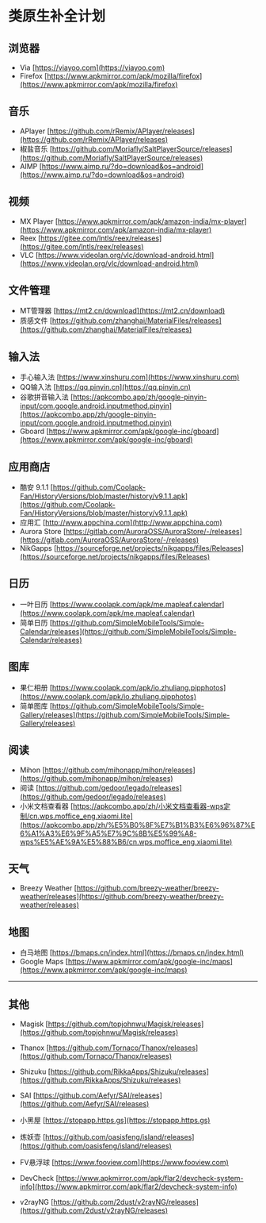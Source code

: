 # 类原生补全计划

## 浏览器
- Via
[https://viayoo.com](https://viayoo.com)
- Firefox
[https://www.apkmirror.com/apk/mozilla/firefox](https://www.apkmirror.com/apk/mozilla/firefox)

## 音乐
- APlayer
[https://github.com/rRemix/APlayer/releases](https://github.com/rRemix/APlayer/releases)
- 椒盐音乐
[https://github.com/Moriafly/SaltPlayerSource/releases](https://github.com/Moriafly/SaltPlayerSource/releases)
- AIMP
[https://www.aimp.ru/?do=download&os=android](https://www.aimp.ru/?do=download&os=android)

## 视频
- MX Player
[https://www.apkmirror.com/apk/amazon-india/mx-player](https://www.apkmirror.com/apk/amazon-india/mx-player)
- Reex
[https://gitee.com/lntls/reex/releases](https://gitee.com/lntls/reex/releases)
- VLC
[https://www.videolan.org/vlc/download-android.html](https://www.videolan.org/vlc/download-android.html)

## 文件管理
- MT管理器
[https://mt2.cn/download](https://mt2.cn/download)
- 质感文件
[https://github.com/zhanghai/MaterialFiles/releases](https://github.com/zhanghai/MaterialFiles/releases)

## 输入法
- 手心输入法
[https://www.xinshuru.com](https://www.xinshuru.com)
- QQ输入法
[https://qq.pinyin.cn](https://qq.pinyin.cn)
- 谷歌拼音输入法
[https://apkcombo.app/zh/google-pinyin-input/com.google.android.inputmethod.pinyin](https://apkcombo.app/zh/google-pinyin-input/com.google.android.inputmethod.pinyin)
- Gboard
[https://www.apkmirror.com/apk/google-inc/gboard](https://www.apkmirror.com/apk/google-inc/gboard)

## 应用商店
- 酷安 9.1.1
[https://github.com/Coolapk-Fan/HistoryVersions/blob/master/history/v9.1.1.apk](https://github.com/Coolapk-Fan/HistoryVersions/blob/master/history/v9.1.1.apk)
- 应用汇
[http://www.appchina.com](http://www.appchina.com)
- Aurora Store
[https://gitlab.com/AuroraOSS/AuroraStore/-/releases](https://gitlab.com/AuroraOSS/AuroraStore/-/releases)
- NikGapps
[https://sourceforge.net/projects/nikgapps/files/Releases](https://sourceforge.net/projects/nikgapps/files/Releases)

## 日历
- 一叶日历
[https://www.coolapk.com/apk/me.mapleaf.calendar](https://www.coolapk.com/apk/me.mapleaf.calendar)
- 简单日历
[https://github.com/SimpleMobileTools/Simple-Calendar/releases](https://github.com/SimpleMobileTools/Simple-Calendar/releases)

## 图库
- 果仁相册
[https://www.coolapk.com/apk/io.zhuliang.pipphotos](https://www.coolapk.com/apk/io.zhuliang.pipphotos)
- 简单图库
[https://github.com/SimpleMobileTools/Simple-Gallery/releases](https://github.com/SimpleMobileTools/Simple-Gallery/releases)

## 阅读
- Mihon
[https://github.com/mihonapp/mihon/releases](https://github.com/mihonapp/mihon/releases)
- 阅读
[https://github.com/gedoor/legado/releases](https://github.com/gedoor/legado/releases)
- 小米文档查看器
[https://apkcombo.app/zh/小米文档查看器-wps定制/cn.wps.moffice_eng.xiaomi.lite](https://apkcombo.app/zh/%E5%B0%8F%E7%B1%B3%E6%96%87%E6%A1%A3%E6%9F%A5%E7%9C%8B%E5%99%A8-wps%E5%AE%9A%E5%88%B6/cn.wps.moffice_eng.xiaomi.lite)

## 天气
- Breezy Weather
[https://github.com/breezy-weather/breezy-weather/releases](https://github.com/breezy-weather/breezy-weather/releases)

## 地图
- 白马地图
[https://bmaps.cn/index.html](https://bmaps.cn/index.html)
- Google Maps
[https://www.apkmirror.com/apk/google-inc/maps](https://www.apkmirror.com/apk/google-inc/maps)

--------
## 其他
- Magisk
[https://github.com/topjohnwu/Magisk/releases](https://github.com/topjohnwu/Magisk/releases)

- Thanox
[https://github.com/Tornaco/Thanox/releases](https://github.com/Tornaco/Thanox/releases)

- Shizuku
[https://github.com/RikkaApps/Shizuku/releases](https://github.com/RikkaApps/Shizuku/releases)

- SAI
[https://github.com/Aefyr/SAI/releases](https://github.com/Aefyr/SAI/releases)

- 小黑屋
[https://stopapp.https.gs](https://stopapp.https.gs)

- 炼妖壶
[https://github.com/oasisfeng/island/releases](https://github.com/oasisfeng/island/releases)

- FV悬浮球
[https://www.fooview.com](https://www.fooview.com)

- DevCheck
[https://www.apkmirror.com/apk/flar2/devcheck-system-info](https://www.apkmirror.com/apk/flar2/devcheck-system-info)

- v2rayNG
[https://github.com/2dust/v2rayNG/releases](https://github.com/2dust/v2rayNG/releases)